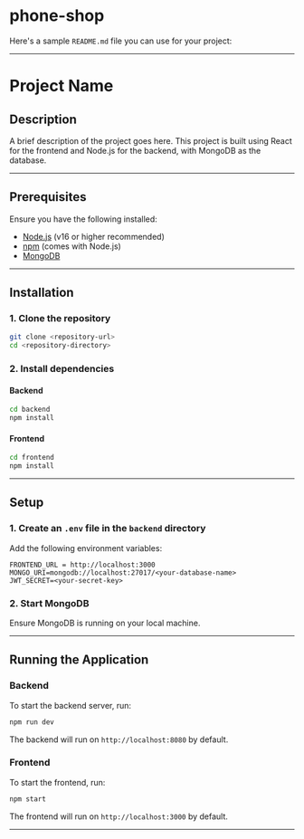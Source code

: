 # phone-shop

Here's a sample `README.md` file you can use for your project:

---

# Project Name

## Description
A brief description of the project goes here. This project is built using React for the frontend and Node.js for the backend, with MongoDB as the database.

---

## Prerequisites
Ensure you have the following installed:
- [Node.js](https://nodejs.org/) (v16 or higher recommended)
- [npm](https://www.npmjs.com/) (comes with Node.js)
- [MongoDB](https://www.mongodb.com/try/download/community)

---

## Installation

### 1. Clone the repository
```bash
git clone <repository-url>
cd <repository-directory>
```

### 2. Install dependencies
#### Backend
```bash
cd backend
npm install
```

#### Frontend
```bash
cd frontend
npm install
```

---

## Setup

### 1. Create an `.env` file in the `backend` directory
Add the following environment variables:
```
FRONTEND_URL = http://localhost:3000
MONGO_URI=mongodb://localhost:27017/<your-database-name>
JWT_SECRET=<your-secret-key>
```

### 2. Start MongoDB
Ensure MongoDB is running on your local machine.

---

## Running the Application

### Backend
To start the backend server, run:
```bash
npm run dev
```
The backend will run on `http://localhost:8080` by default.

### Frontend
To start the frontend, run:
```bash
npm start
```
The frontend will run on `http://localhost:3000` by default.

---





